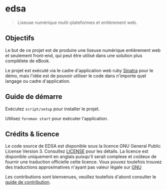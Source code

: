 # edsa

> Liseuse numérique multi-plateformes et entièrement web.

## Objectifs

Le but de ce projet est de produire une liseuse numérique entièrement web
et seulement front-end, qui peut être utilisé dans une solution plus
complèlete de eBook.

Le projet est exécuté via le cadre d'application web ruby [Sinatra][sinatra]
pour le démo, mais l'idée est de pouvoir utiliser le code dans n'importe quel
langage ou cadre d'application.

## Guide de démarre

Exécutez `script/setup` pour installer le projet.

Utilisez `foreman start` pour exécuter l'application.

## Crédits & licence

Le code source de EDSA est disponible sous la licence GNU General Public License Version 3. 
Consultez [LICENSE](LICENSE) pour les détails. La licence est disponible uniquement en anglais
puisqu'il serait complexe et coûteux de fournir une traduction officielle cette licence. 
Vous pouvez toutefois trouvez des traductions approximatives n'ayant pas valeur légale sur 
[GNU](http://www.gnu.org/licenses/translations.html)

Les contributions sont bienvenues, veuillez toutefois d'abord consulter le [guide de contribution](CONTRIBUTING.md).

[sinatra]: https://github.com/sinatra
